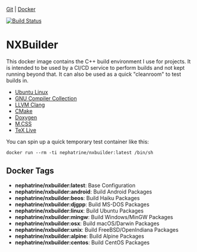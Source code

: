 [Git](https://code.nephatrine.net/nephatrine/docker-nxbuilder) |
[Docker](https://hub.docker.com/r/nephatrine/nxbuilder/)

[![Build Status](https://ci.nephatrine.net/api/badges/nephatrine/docker-nxbuilder/status.svg?ref=refs/heads/haiku)](https://ci.nephatrine.net/nephatrine/docker-nxbuilder)

# NXBuilder

This docker image contains the C++ build environment I use for projects. It is
intended to be used by a CI/CD service to perform builds and not kept running
beyond that. It can also be used as a quick "cleanroom" to test builds in.

- [Ubuntu Linux](https://ubuntu.com/)
- [GNU Compiler Collection](https://gcc.gnu.org/)
- [LLVM Clang](https://clang.llvm.org/)
- [CMake](https://cmake.org/)
- [Doxygen](http://www.doxygen.nl/)
- [M.CSS](https://mcss.mosra.cz/documentation/doxygen/)
- [TeX Live](https://www.tug.org/texlive/)

You can spin up a quick temporary test container like this:

~~~
docker run --rm -ti nephatrine/nxbuilder:latest /bin/sh
~~~

## Docker Tags

- **nephatrine/nxbuilder:latest**: Base Configuration
- **nephatrine/nxbuilder:android**: Build Android Packages
- **nephatrine/nxbuilder:beos**: Build Haiku Packages
- **nephatrine/nxbuilder:djgpp**: Build MS-DOS Packages
- **nephatrine/nxbuilder:linux**: Build Ubuntu Packages
- **nephatrine/nxbuilder:mingw**: Build Windows/MinGW Packages
- **nephatrine/nxbuilder:osx**: Build macOS/Darwin Packages
- **nephatrine/nxbuilder:unix**: Build FreeBSD/OpenIndiana Packages
- **nephatrine/nxbuilder:alpine**: Build Alpine Packages
- **nephatrine/nxbuilder:centos**: Build CentOS Packages
